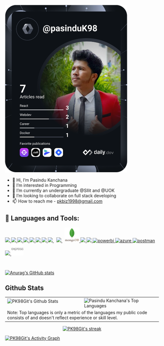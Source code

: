 <a href="https://app.daily.dev/DailyDevTips"><img src="https://github.com/PK98Git/PK98Git/blob/main/devcard.svg" width="400" alt="Pasindu Kanchana's Dev Card"/></a>


- 👋 Hi, I’m Pasindu Kanchana
- 👀 I’m interested in Programming
- 🌱 I’m currently an undergraduate @Sllit and @UOK
- 💞️ I’m looking to collaborate on full stack developing
- 📫 How to reach me - pkbiz1998@gmail.com



## 🚀 Languages and Tools:

<p align="left"> 
    <a href="https://www.python.org" target="_blank"> <img src="https://img.icons8.com/color/48/000000/python.png"/> </a>
    <a href="https://developer.mozilla.org/en-US/docs/Web/JavaScript" target="_blank"> <img src="https://img.icons8.com/color/48/000000/javascript.png"/> </a>
    <a href="https://reactjs.org/" target="_blank"> <img src="https://img.icons8.com/color/48/000000/react-native.png"/> </a> 
    <a href="https://vuejs.org/" target="_blank"> <img src="https://img.icons8.com/color/48/000000/vue-js.png"/> </a> 
    <a href="https://www.w3.org/html/" target="_blank"> <img src="https://img.icons8.com/color/48/000000/html-5.png"/> </a> 
    <a href="https://www.w3schools.com/css/" target="_blank"> <img src="https://img.icons8.com/color/48/000000/css3.png"/> </a> 
    <a href="https://getbootstrap.com" target="_blank"> <img src="https://img.icons8.com/color/48/000000/bootstrap.png"/> </a>  
    <a style="padding-right:8px;" href="https://nodejs.org" target="_blank"> <img src="https://img.icons8.com/color/48/000000/nodejs.png"/> </a> 
    <a style="padding-right:8px;" href="https://www.mysql.com/" target="_blank"> <img src="https://img.icons8.com/fluent/50/000000/mysql-logo.png"/> </a>
    <a href="https://www.mongodb.com/" target="_blank"> <img src="https://raw.githubusercontent.com/devicons/devicon/master/icons/mongodb/mongodb-original-wordmark.svg" alt="mongodb" width="48" height="48"/> </a> 
    <a href="https://www.java.com" target="_blank"> <img src="https://img.icons8.com/color/48/000000/java-coffee-cup-logo.png"/> </a>
     <a href="https://www.w3schools.com/cpp/default.asp" target="_blank"> <img src="https://img.icons8.com/color/48/000000/c-plus-plus-logo.png"/> </a>
    <a href="https://powerbi.microsoft.com/en-au/" target="_blank"> <img src="https://img.icons8.com/color/48/000000/power-bi.png" alt="powerbi" width="45" height="45"/> </a>
    <a href="https://azure.microsoft.com/en-us/" target="_blank"> <img src="https://img.icons8.com/color/48/000000/azure-1.png" alt="azure" width="45" height="45"/> </a>
    <a href="https://postman.com" target="_blank"> <img src="https://www.vectorlogo.zone/logos/getpostman/getpostman-icon.svg" alt="postman" width="45" height="45"/> </a>   
    <a href="https://redux.js.org" target="_blank"> <img src="https://img.icons8.com/color/48/000000/redux.png"/> </a>
    <a href="https://expressjs.com" target="_blank"> <img src="https://raw.githubusercontent.com/devicons/devicon/master/icons/express/express-original-wordmark.svg" alt="express" width="40" height="40"/> </a>
</p>
<br>

[![Anurag's GitHub stats](https://github-readme-stats.vercel.app/api?username=PK98Git&show_icons=true&theme=blue-green)](https://github.com/anuraghazra/github-readme-stats)
<br>
<!---
[![Top Langs](https://github-readme-stats.vercel.app/api/top-langs/?username=PK98Git)](https://github.com/anuraghazra/github-readme-stats)
--->
<!---
PK98Git/PK98Git is a ✨ special ✨ repository because its `README.md` (this file) appears on your GitHub profile.
You can click the Preview link to take a look at your changes.
--->

## Github Stats  
<table>

<tr>
    <td valign="top" width="50%">
        <img alt="PK98Git's Github Stats" src="https://github-readme-stats.vercel.app/api?username=PK98Git&show_icons=true&count_private=true&theme=react&hide_border=true&bg_color=0D1117" align="center" style="width: 100%"  />
    </td>
    <td valign="top" width="50%">
        <img alt="Pasindu Kanchana's Top Languages" src="https://github-readme-stats.vercel.app/api/top-langs/?username=PK98Git&langs_count=10&count_private=true&layout=compact&theme=react&hide_border=true&bg_color=0D1117" align="center" style="width: 100%"  />
    </td>
</tr>

<tr>
    <td  width="50%" colspan="2">
        Note: Top languages is only a metric of the languages my public code consists of and doesn't reflect experience or skill level.  
    </td>
</tr>
</table>  

<p align="center">
    <a href="https://github.com/PK98Git/github-readme-streak-stats">
        <img title="🔥 Get streak stats for your profile at git.io/streak-stats" alt="PK98Git's streak" src="https://github-readme-streak-stats.herokuapp.com/?user=PK98Git&theme=black-ice&hide_border=true&stroke=0000&background=060A0CD0"/>
    </a>
</p>

<a href="https://github.com/PK98Git/github-readme-activity-graph"><img alt="PK98Git's Activity Graph" src="https://activity-graph.herokuapp.com/graph?username=PK98Git&bg_color=0D1117&color=5BCDEC&line=5BCDEC&point=FFFFFF&hide_border=true" /></a>
